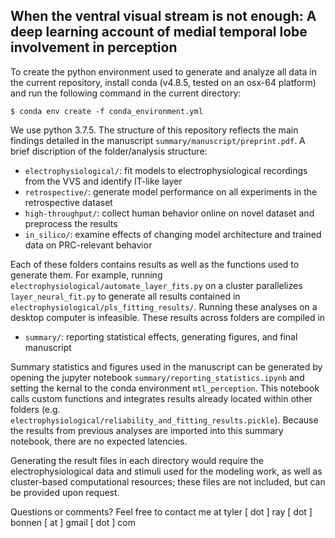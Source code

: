 ## When the ventral visual stream is not enough: A deep learning account of medial temporal lobe involvement in perception

To create the python environment used to generate and analyze all data in the current repository, install conda (v4.8.5, tested on an osx-64 platform) and run the following command in the current directory:

```
$ conda env create -f conda_environment.yml
```

We use python 3.7.5. The structure of this repository reflects the main findings detailed in the manuscript `summary/manuscript/preprint.pdf`. A brief discription of the folder/analysis structure: 

- `electrophysiological/`: fit models to electrophysiological recordings from the VVS and identify IT-like layer  
- `retrospective/`: generate model performance on all experiments in the  retrospective dataset
- `high-throughput/`: collect human behavior online on  novel dataset and preprocess the results 
- `in_silico/`: examine effects of changing model architecture and trained data on PRC-relevant behavior 

Each of these folders contains results as well as the functions used to generate them. For example, running `electrophysiological/automate_layer_fits.py` on a cluster parallelizes `layer_neural_fit.py` to generate all results contained in `electrophysiological/pls_fitting_results/`. Running these analyses on a desktop computer is infeasible. These results across folders are compiled in  


- `summary/`: reporting statistical effects, generating figures, and final manuscript 


Summary statistics and figures used in the manuscript can be generated by opening the jupyter notebook `summary/reporting_statistics.ipynb` and setting the kernal to the conda environment `mtl_perception`. This notebook calls custom functions and integrates results already located within other folders (e.g. `electrophysiological/reliability_and_fitting_results.pickle`). Because the results from previous analyses are imported into this summary notebook, there are no expected latencies. 

Generating the result files in each directory would require the electrophysiological data and stimuli used for the modeling work, as well as cluster-based computational resources; these files are not included, but can be provided upon request. 

Questions or comments? Feel free to contact me at tyler [ dot ] ray [ dot ] bonnen [ at ] gmail [ dot ] com 

